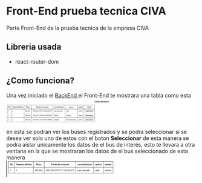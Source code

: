 # Front-End prueba tecnica CIVA

Parte Front-End de la prueba tecnica de la empresa CIVA

## Libreria usada
- react-router-dom

## ¿Como funciona?
Una vez iniciado el  <a href="https://github.com/AnthonyChuan/BackEndCIVA" target="_blank"> BackEnd </a> el Front-End te mostrara una tabla como esta<br>
<img src="/public/Img/Table.png" alt="tabla demostrativa"></img><br>
en esta se podran ver los buses registrados y se podra seleccionar si se desea ver solo uno de estos con el boton <Strong>Seleccionar</strong> de esta manera se podra aislar unicamente los datos de el bus de interés, esto te llevara a otra ventana en la que se mostraran los datos de el bus seleccionado de esta manera<br>
<img src="/public/Img/TablaID.png" alt="Tabla por id"></img>

